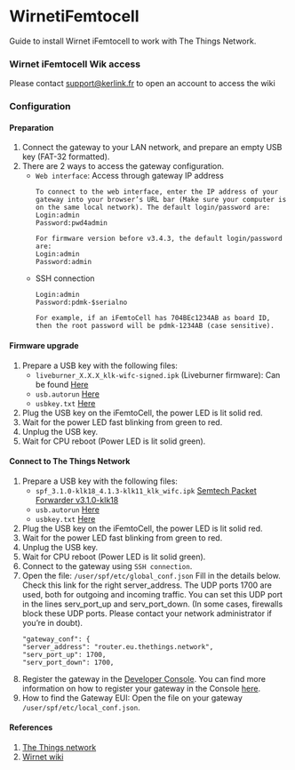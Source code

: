 # WirnetiFemtocell
Guide to install Wirnet iFemtocell to work with The Things Network.

### Wirnet iFemtocell Wik access
Please contact support@kerlink.fr to open an account to access the wiki

### Configuration

#### Preparation
1. Connect the gateway to your LAN network, and prepare an empty USB key (FAT-32 formatted).
2. There are 2 ways to access the gateway configuration.
    * `Web interface`: Access through gateway IP address  
        ```
        To connect to the web interface, enter the IP address of your gateway into your browser’s URL bar (Make sure your computer is on the same local network). The default login/password are:
        Login:admin
        Password:pwd4admin
        
        For firmware version before v3.4.3, the default login/password are: 
        Login:admin
        Password:admin
        ```
    * SSH connection
        ```
        Login:admin
        Password:pdmk-$serialno
        
        For example, if an iFemtoCell has 704BEc1234AB as board ID, then the root password will be pdmk-1234AB (case sensitive).
        ```
#### Firmware upgrade
1. Prepare a USB key with the following files:
    * `liveburner_X.X.X_klk-wifc-signed.ipk` (Liveburner firmware): Can be found [Here]( http://wikikerlink.fr/wirnet-ifemtocell/doku.php?id=wirnet-ifemtocell:resources)
    * `usb.autorun` [Here](usb.autorun)
    * `usbkey.txt` [Here](usbkey.txt)
2. Plug the USB key on the iFemtoCell, the power LED is lit solid red.
3. Wait for the power LED fast blinking from green to red.
4. Unplug the USB key.
5. Wait for CPU reboot (Power LED is lit solid green).

#### Connect to The Things Network
1. Prepare a USB key with the following files:
    * `spf_3.1.0-klk18_4.1.3-klk11_klk_wifc.ipk` [Semtech Packet Forwarder v3.1.0-klk18]( http://wikikerlink.fr/wirnet-ifemtocell/doku.php?id=wirnet-ifemtocell:resources)
    * `usb.autorun` [Here](usb.autorun)
    * `usbkey.txt` [Here](usbkey.txt)
2. Plug the USB key on the iFemtoCell, the power LED is lit solid red.
3. Wait for the power LED fast blinking from green to red.
4. Unplug the USB key.
5. Wait for CPU reboot (Power LED is lit solid green).
6. Connect to the gateway using `SSH connection`.
7. Open the file: `/user/spf/etc/global_conf.json` Fill in the details below. Check this link for the right server_address. The UDP ports 1700 are used, both for outgoing and incoming traffic. You can set this UDP port in the lines serv_port_up and serv_port_down. (In some cases, firewalls block these UDP ports. Please contact your network administrator if you’re in doubt).
    ```
    "gateway_conf": {
    "server_address": "router.eu.thethings.network",
    "serv_port_up": 1700,                                               
    "serv_port_down": 1700,
    ```
8. Register the gateway in the [Developer Console](https://console.thethingsnetwork.org/). You can find more information on how to register your gateway in the Console [here](https://www.thethingsnetwork.org/docs/gateways/registration.html).
9. How to find the Gateway EUI: Open the file on your gateway `/user/spf/etc/local_conf.json`.

#### References
1. [The Things network](https://www.thethingsnetwork.org/docs/gateways/kerlink-ifemtocell/)
2. [Wirnet wiki](http://wikikerlink.fr/)
